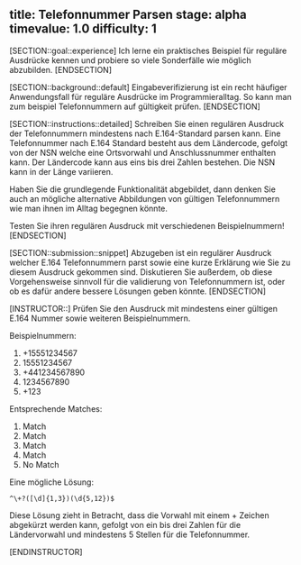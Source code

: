 title: Telefonnummer Parsen
stage: alpha
timevalue: 1.0
difficulty: 1
---
[SECTION::goal::experience]
Ich lerne ein praktisches Beispiel für reguläre Ausdrücke kennen 
und probiere so viele Sonderfälle wie möglich abzubilden.
[ENDSECTION]

[SECTION::background::default]
Eingabeverifizierung ist ein recht häufiger Anwendungsfall für reguläre Ausdrücke im Programmieralltag. 
So kann man zum beispiel Telefonnummern auf gültigkeit prüfen.
[ENDSECTION]

[SECTION::instructions::detailed]
Schreiben Sie einen regulären Ausdruck der Telefonnummern mindestens nach E.164-Standard parsen kann.
Eine Telefonnummer nach E.164 Standard besteht aus dem Ländercode, gefolgt von der NSN welche eine Ortsvorwahl und 
Anschlussnummer enthalten kann. Der Ländercode kann aus eins bis drei Zahlen bestehen. 
Die NSN kann in der Länge variieren.

Haben Sie die grundlegende Funktionalität abgebildet, dann denken Sie auch an mögliche alternative Abbildungen 
von gültigen Telefonnummern wie man ihnen im Alltag
begegnen könnte.

Testen Sie ihren regulären Ausdruck mit verschiedenen Beispielnummern!
[ENDSECTION]

[SECTION::submission::snippet]
Abzugeben ist ein regulärer Ausdruck welcher E.164 Telefonnummern parst 
sowie eine kurze Erklärung wie Sie zu diesem Ausdruck
gekommen sind. Diskutieren Sie außerdem, ob diese Vorgehensweise sinnvoll für die validierung von Telefonnummern ist,
oder ob es dafür andere bessere Lösungen geben könnte.
[ENDSECTION]

[INSTRUCTOR::]
Prüfen Sie den Ausdruck mit mindestens einer gültigen E.164 Nummer sowie weiteren Beispielnummern.

Beispielnummern:
1. +15551234567
2. 15551234567
3. +441234567890
4. 1234567890
5. +123

Entsprechende Matches:
1. Match
2. Match
3. Match
4. Match
5. No Match

Eine mögliche Lösung:

`^\+?([\d]{1,3})(\d{5,12})$`

Diese Lösung zieht in Betracht, dass die Vorwahl mit einem + Zeichen abgekürzt werden kann, 
gefolgt von ein bis drei Zahlen für die Ländervorwahl und mindestens 5 Stellen für die Telefonnummer.



[ENDINSTRUCTOR]
